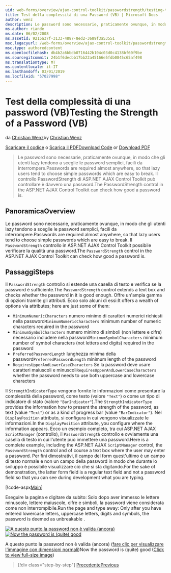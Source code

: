 ```yaml
---
uid: web-forms/overview/ajax-control-toolkit/passwordstrength/testing-the-strength-of-a-password-vb
title: Test della complessità di una Password (VB) | Microsoft Docs
author: wenz
description: Le password sono necessarie, praticamente ovunque, in modo che gli utenti lazy tendono a sceglie le password semplici, facili da interrompere. Il controllo PasswordStrength nella pagina ASP. N....
ms.author: riande
ms.date: 06/02/2008
ms.assetid: 9215a37f-3133-4887-8ed2-3689f3a53551
msc.legacyurl: /web-forms/overview/ajax-control-toolkit/passwordstrength/testing-the-strength-of-a-password-vb
msc.type: authoredcontent
ms.openlocfilehash: db4b2a6bbdb0716442b104c03d0c4138bf60f9be
ms.sourcegitcommit: 24b1f6decbb17bb22a45166e5fdb0845c65af498
ms.translationtype: MT
ms.contentlocale: it-IT
ms.lasthandoff: 03/01/2019
ms.locfileid: "57027998"
---
```

<a name="testing-the-strength-of-a-password-vb"></a><span data-ttu-id="5d4a4-104">Test della complessità di una password (VB)</span><span class="sxs-lookup"><span data-stu-id="5d4a4-104">Testing the Strength of a Password (VB)</span></span>
====================
<span data-ttu-id="5d4a4-105">da [Christian Wenz](https://github.com/wenz)</span><span class="sxs-lookup"><span data-stu-id="5d4a4-105">by [Christian Wenz](https://github.com/wenz)</span></span>

<span data-ttu-id="5d4a4-106">[Scaricare il codice](http://download.microsoft.com/download/9/3/f/93f8daea-bebd-4821-833b-95205389c7d0/PasswordStrength0.vb.zip) o [Scarica il PDF](http://download.microsoft.com/download/2/d/c/2dc10e34-6983-41d4-9c08-f78f5387d32b/passwordstrength0VB.pdf)</span><span class="sxs-lookup"><span data-stu-id="5d4a4-106">[Download Code](http://download.microsoft.com/download/9/3/f/93f8daea-bebd-4821-833b-95205389c7d0/PasswordStrength0.vb.zip) or [Download PDF](http://download.microsoft.com/download/2/d/c/2dc10e34-6983-41d4-9c08-f78f5387d32b/passwordstrength0VB.pdf)</span></span>

> <span data-ttu-id="5d4a4-107">Le password sono necessarie, praticamente ovunque, in modo che gli utenti lazy tendono a sceglie le password semplici, facili da interrompere.</span><span class="sxs-lookup"><span data-stu-id="5d4a4-107">Passwords are required almost anywhere, so that lazy users tend to choose simple passwords which are easy to break.</span></span> <span data-ttu-id="5d4a4-108">Il controllo PasswordStrength di ASP.NET AJAX Control Toolkit può controllare è davvero una password.</span><span class="sxs-lookup"><span data-stu-id="5d4a4-108">The PasswordStrength control in the ASP.NET AJAX Control Toolkit can check how good a password is.</span></span>


## <a name="overview"></a><span data-ttu-id="5d4a4-109">Panoramica</span><span class="sxs-lookup"><span data-stu-id="5d4a4-109">Overview</span></span>

<span data-ttu-id="5d4a4-110">Le password sono necessarie, praticamente ovunque, in modo che gli utenti lazy tendono a sceglie le password semplici, facili da interrompere.</span><span class="sxs-lookup"><span data-stu-id="5d4a4-110">Passwords are required almost anywhere, so that lazy users tend to choose simple passwords which are easy to break.</span></span> <span data-ttu-id="5d4a4-111">Il `PasswordStrength` controllo in ASP.NET AJAX Control Toolkit possibile verificare la qualità una password.</span><span class="sxs-lookup"><span data-stu-id="5d4a4-111">The `PasswordStrength` control in the ASP.NET AJAX Control Toolkit can check how good a password is.</span></span>

## <a name="steps"></a><span data-ttu-id="5d4a4-112">Passaggi</span><span class="sxs-lookup"><span data-stu-id="5d4a4-112">Steps</span></span>

<span data-ttu-id="5d4a4-113">Il `PasswordStrength` controllo si estende una casella di testo e verifica se la password è sufficiente.</span><span class="sxs-lookup"><span data-stu-id="5d4a4-113">The `PasswordStrength` control extends a text box and checks whether the password in it is good enough.</span></span> <span data-ttu-id="5d4a4-114">Offre un'ampia gamma di opzioni tramite gli attributi. Ecco solo alcuni di essi:</span><span class="sxs-lookup"><span data-stu-id="5d4a4-114">It offers a wealth of options via attributes; here are just some of them:</span></span>

- <span data-ttu-id="5d4a4-115">`MinimumNumericCharacters` numero minimo di caratteri numerici richiesti nella password</span><span class="sxs-lookup"><span data-stu-id="5d4a4-115">`MinimumNumericCharacters` minimum number of numeric characters required in the password</span></span>
- <span data-ttu-id="5d4a4-116">`MinimumSymbolCharacters` numero minimo di simboli (non lettere e cifre) necessario includere nella password</span><span class="sxs-lookup"><span data-stu-id="5d4a4-116">`MinimumSymbolCharacters` minimum number of symbol characters (not letters and digits) required in the password</span></span>
- <span data-ttu-id="5d4a4-117">`PreferredPasswordLength` lunghezza minima della password</span><span class="sxs-lookup"><span data-stu-id="5d4a4-117">`PreferredPasswordLength` minimum length of the password</span></span>
- <span data-ttu-id="5d4a4-118">`RequiresUpperAndLowerCaseCharacters` Se la password deve usare caratteri maiuscoli e minuscoli</span><span class="sxs-lookup"><span data-stu-id="5d4a4-118">`RequiresUpperAndLowerCaseCharacters` whether the password needs to use both uppercase and lowercase characters</span></span>

<span data-ttu-id="5d4a4-119">Il `StrengthIndicatorType` vengono fornite le informazioni come presentare la complessità della password, come testo (valore `"Text"`) o come un tipo di indicatore di stato (valore `"BarIndicator"`).</span><span class="sxs-lookup"><span data-stu-id="5d4a4-119">The `StrengthIndicatorType` provides the information how to present the strength of the password, as text (value `"Text"`) or as a kind of progress bar (value `"BarIndicator"`).</span></span> <span data-ttu-id="5d4a4-120">Nel `DisplayPosition` attributo, si configura in cui vengono visualizzate le informazioni.</span><span class="sxs-lookup"><span data-stu-id="5d4a4-120">In the `DisplayPosition` attribute, you configure where the information appears.</span></span> <span data-ttu-id="5d4a4-121">Ecco un esempio completo, tra cui ASP.NET AJAX `ScriptManager` (controllo), il `PasswordStrength` controllo e ovviamente una casella di testo in cui l'utente può immettere una password.</span><span class="sxs-lookup"><span data-stu-id="5d4a4-121">Here is a complete example, including the ASP.NET AJAX `ScriptManager` control, the `PasswordStrength` control and of course a text box where the user may enter a password.</span></span> <span data-ttu-id="5d4a4-122">Per fini dimostrativi, il campo del form quest'ultimo è un campo di testo normale e non un campo della password in modo che durante lo sviluppo è possibile visualizzare ciò che si sta digitando.</span><span class="sxs-lookup"><span data-stu-id="5d4a4-122">For the sake of demonstration, the latter form field is a regular text field and not a password field so that you can see during development what you are typing.</span></span>

[!code-aspx[Main](testing-the-strength-of-a-password-vb/samples/sample1.aspx)]

<span data-ttu-id="5d4a4-123">Eseguire la pagina e digitare da subito: Solo dopo aver immesso le lettere minuscole, lettere maiuscole, cifre e simboli, la password viene considerata come non interrompibile.</span><span class="sxs-lookup"><span data-stu-id="5d4a4-123">Run the page and type away: Only after you have entered lowercase letters, uppercase letters, digits and symbols, the password is deemed as unbreakable .</span></span>


<span data-ttu-id="5d4a4-124">[![A questo punto la password non è valida (ancora)](testing-the-strength-of-a-password-vb/_static/image2.png)](testing-the-strength-of-a-password-vb/_static/image1.png)</span><span class="sxs-lookup"><span data-stu-id="5d4a4-124">[![Now the password is (quite) good](testing-the-strength-of-a-password-vb/_static/image2.png)](testing-the-strength-of-a-password-vb/_static/image1.png)</span></span>

<span data-ttu-id="5d4a4-125">A questo punto la password non è valida (ancora) ([fare clic per visualizzare l'immagine con dimensioni normali](testing-the-strength-of-a-password-vb/_static/image3.png))</span><span class="sxs-lookup"><span data-stu-id="5d4a4-125">Now the password is (quite) good ([Click to view full-size image](testing-the-strength-of-a-password-vb/_static/image3.png))</span></span>

> [!div class="step-by-step"]
> [<span data-ttu-id="5d4a4-126">Precedente</span><span class="sxs-lookup"><span data-stu-id="5d4a4-126">Previous</span></span>](testing-the-strength-of-a-password-cs.md)
